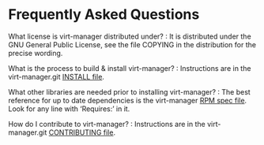 # Frequently Asked Questions

What license is virt-manager distributed under?
: It is distributed under the GNU General Public License, see the file COPYING in the distribution for the precise wording.

What is the process to build & install virt-manager?
: Instructions are in the virt-manager.git [INSTALL file](https://github.com/virt-manager/virt-manager/blob/master/INSTALL.md).

What other libraries are needed prior to installing virt-manager?
: The best reference for up to date dependencies is the virt-manager [RPM spec file](https://github.com/virt-manager/virt-manager/blob/master/virt-manager.spec.in). Look for any line with ‘Requires:’ in it.

How do I contribute to virt-manager?
: Instructions are in the virt-manager.git [CONTRIBUTING file](https://github.com/virt-manager/virt-manager/blob/master/CONTRIBUTING.md).
